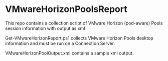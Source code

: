 # VMwareHorizonPoolsReport

This repo contains a collection script of VMware Horizon (pod-aware) Pools session information with output as xml

Get-VMwareHorizonReport.ps1 collects VMware Horizon Pools desktop information and must be run on a Connection Server.

VMwareHorizonPoolOutput.xml contains a sample xml output.

